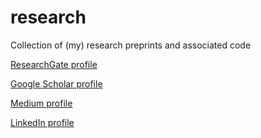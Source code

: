 # research
Collection of (my) research preprints and associated code

[ResearchGate profile](https://www.researchgate.net/profile/Nimish_Mishra)

[Google Scholar profile](https://scholar.google.com/citations?user=LWFyS-gAAAAJ&hl=en&authuser=1)

[Medium profile](https://medium.com/@neelam.nimish)

[LinkedIn profile](https://www.linkedin.com/in/nimish-mishra-2ab313106/)